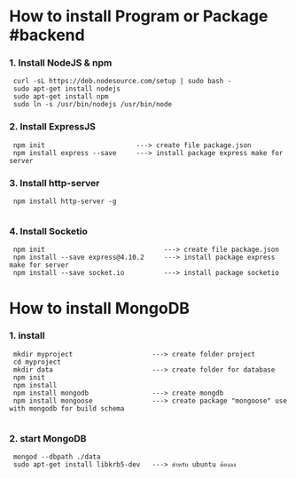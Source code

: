 # How to install Program or Package     #backend




### 1. Install NodeJS & npm
```
 curl -sL https://deb.nodesource.com/setup | sudo bash -
 sudo apt-get install nodejs
 sudo apt-get install npm
 sudo ln -s /usr/bin/nodejs /usr/bin/node

```

### 2. Install ExpressJS
```
 npm init                       ---> create file package.json
 npm install express --save     ---> install package express make for server

```

### 3. Install http-server
```
 npm install http-server -g
 
```

### 4. Install Socketio
```
 npm init                              ---> create file package.json
 npm install --save express@4.10.2     ---> install package express make for server
 npm install --save socket.io          ---> install package socketio
```




# How to install MongoDB



### 1. install
```
 mkdir myproject                    ---> create folder project
 cd myproject
 mkdir data                         ---> create folder for database
 npm init
 npm install
 npm install mongodb                ---> create mongdb
 npm install mongoose               ---> create package "mongoose" use with mongodb for build schema
 
```

### 2. start MongoDB
```
 mongod --dbpath ./data
 sudo apt-get install libkrb5-dev   ---> สำหรับ ubuntu ต้องลง 
```
